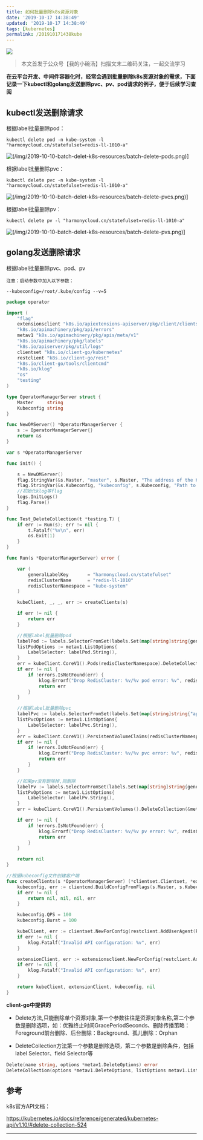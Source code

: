 ```yaml
---
title: 如何批量删除k8s资源对象
date: '2019-10-17 14:38:49'
updated: '2019-10-17 14:38:49'
tags: [kubernetes]
permalink: /201910171438kube
---
```

![](https://img.hacpai.com/bing/20180630.jpg?imageView2/1/w/960/h/540/interlace/1/q/100)

> 本文首发于公众号【我的小碗汤】扫描文末二维码关注，一起交流学习

**在云平台开发、中间件容器化时，经常会遇到批量删除k8s资源对象的需求，下面记录一下kubectl和golang发送删除pvc、pv、pod请求的例子，便于后续学习查阅**

## kubectl发送删除请求

根据label批量删除pod：
```shell
kubectl delete pod -n kube-system -l "harmonycloud.cn/statefulset=redis-ll-1010-a"
```
![(/img/2019-10-10-batch-delet-k8s-resources/batch-delete-pods.png)\]](https://img-blog.csdnimg.cn/2019101020392943.png?x-oss-process=image/watermark,type_ZmFuZ3poZW5naGVpdGk,shadow_10,text_aHR0cHM6Ly9saWFiaW8uYmxvZy5jc2RuLm5ldA==,size_16,color_FFFFFF,t_70)

根据label批量删除pvc：
```shell
kubectl delete pvc -n kube-system -l "harmonycloud.cn/statefulset=redis-ll-1010-a"
```
![(/img/2019-10-10-batch-delet-k8s-resources/batch-delete-pvcs.png)\]](https://img-blog.csdnimg.cn/20191010203940437.png?x-oss-process=image/watermark,type_ZmFuZ3poZW5naGVpdGk,shadow_10,text_aHR0cHM6Ly9saWFiaW8uYmxvZy5jc2RuLm5ldA==,size_16,color_FFFFFF,t_70)

根据label批量删除pv：
```shell
kubectl delete pv -l "harmonycloud.cn/statefulset=redis-ll-1010-a"
```
![(/img/2019-10-10-batch-delet-k8s-resources/batch-delete-pvs.png)\]](https://img-blog.csdnimg.cn/20191010203948989.png?x-oss-process=image/watermark,type_ZmFuZ3poZW5naGVpdGk,shadow_10,text_aHR0cHM6Ly9saWFiaW8uYmxvZy5jc2RuLm5ldA==,size_16,color_FFFFFF,t_70)

## golang发送删除请求
根据label批量删除pvc、pod、pv

`注意：启动参数中加入以下参数：`
```shell
--kubeconfig=/root/.kube/config --v=5
```

```go
package operator

import (
	"flag"
	extensionsclient "k8s.io/apiextensions-apiserver/pkg/client/clientset/clientset"
	"k8s.io/apimachinery/pkg/api/errors"
	metav1 "k8s.io/apimachinery/pkg/apis/meta/v1"
	"k8s.io/apimachinery/pkg/labels"
	"k8s.io/apiserver/pkg/util/logs"
	clientset "k8s.io/client-go/kubernetes"
	restclient "k8s.io/client-go/rest"
	"k8s.io/client-go/tools/clientcmd"
	"k8s.io/klog"
	"os"
	"testing"
)

type OperatorManagerServer struct {
	Master     string
	Kubeconfig string
}

func NewOMServer() *OperatorManagerServer {
	s := OperatorManagerServer{}
	return &s
}

var s *OperatorManagerServer

func init() {

	s = NewOMServer()
	flag.StringVar(&s.Master, "master", s.Master, "The address of the Kubernetes API server (overrides any value in kubeconfig)")
	flag.StringVar(&s.Kubeconfig, "kubeconfig", s.Kubeconfig, "Path to kubeconfig file with authorization and master location information.")
	//初始化klog等flag
	logs.InitLogs()
	flag.Parse()
}

func Test_DeleteCollection(t *testing.T) {
	if err := Run(s); err != nil {
		t.Fatalf("%v\n", err)
		os.Exit(1)
	}
}

func Run(s *OperatorManagerServer) error {

	var (
		generalLabelKey       = "harmonycloud.cn/statefulset"
		redisClusterName      = "redis-ll-1010"
		redisClusterNamespace = "kube-system"
	)

	kubeClient, _, _, err := createClients(s)

	if err != nil {
		return err
	}

	//根据label批量删除pod
	labelPod := labels.SelectorFromSet(labels.Set(map[string]string{generalLabelKey: redisClusterName}))
	listPodOptions := metav1.ListOptions{
		LabelSelector: labelPod.String(),
	}
	err = kubeClient.CoreV1().Pods(redisClusterNamespace).DeleteCollection(&metav1.DeleteOptions{}, listPodOptions)
	if err != nil {
		if !errors.IsNotFound(err) {
			klog.Errorf("Drop RedisCluster: %v/%v pod error: %v", redisClusterNamespace, redisClusterName, err)
			return err
		}
	}

	//根据label批量删除pvc
	labelPvc := labels.SelectorFromSet(labels.Set(map[string]string{"app": redisClusterName}))
	listPvcOptions := metav1.ListOptions{
		LabelSelector: labelPvc.String(),
	}
	err = kubeClient.CoreV1().PersistentVolumeClaims(redisClusterNamespace).DeleteCollection(&metav1.DeleteOptions{}, listPvcOptions)
	if err != nil {
		if !errors.IsNotFound(err) {
			klog.Errorf("Drop RedisCluster: %v/%v pvc error: %v", redisClusterNamespace, redisClusterName, err)
			return err
		}
	}

	//如果pv没有删除掉,则删除
	labelPv := labels.SelectorFromSet(labels.Set(map[string]string{generalLabelKey: redisClusterName}))
	listPvOptions := metav1.ListOptions{
		LabelSelector: labelPv.String(),
	}
	err = kubeClient.CoreV1().PersistentVolumes().DeleteCollection(&metav1.DeleteOptions{}, listPvOptions)

	if err != nil {
		if !errors.IsNotFound(err) {
			klog.Errorf("Drop RedisCluster: %v/%v pv error: %v", redisClusterNamespace, redisClusterName, err)
			return err
		}
	}

	return nil
}

//根据kubeconfig文件创建客户端
func createClients(s *OperatorManagerServer) (*clientset.Clientset, *extensionsclient.Clientset, *restclient.Config, error) {
	kubeconfig, err := clientcmd.BuildConfigFromFlags(s.Master, s.Kubeconfig)
	if err != nil {
		return nil, nil, nil, err
	}

	kubeconfig.QPS = 100
	kubeconfig.Burst = 100

	kubeClient, err := clientset.NewForConfig(restclient.AddUserAgent(kubeconfig, "operator-manager"))
	if err != nil {
		klog.Fatalf("Invalid API configuration: %v", err)
	}

	extensionClient, err := extensionsclient.NewForConfig(restclient.AddUserAgent(kubeconfig, "operator-manager"))
	if err != nil {
		klog.Fatalf("Invalid API configuration: %v", err)
	}

	return kubeClient, extensionClient, kubeconfig, nil
}

```
**client-go中提供的**

* Delete方法,只能删除单个资源对象,第一个参数往往是资源对象名称,第二个参数是删除选项，如：优雅终止时间GracePeriodSeconds、删除传播策略：Foreground前台删除、后台删除：Background、孤儿删除：Orphan

* DeleteCollection方法第一个参数是删除选项，第二个参数是删除条件，包括label Selector、field Selector等

```go
Delete(name string, options *metav1.DeleteOptions) error
DeleteCollection(options *metav1.DeleteOptions, listOptions metav1.ListOptions) error
```

## 参考
k8s官方API文档：

https://kubernetes.io/docs/reference/generated/kubernetes-api/v1.10/#delete-collection-524

--------
